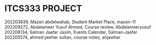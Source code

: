 # ITCS333 PROJECT 

202203839, Mazen abdelwahab, Student Market Place, mazen-11
202209272, Abdalameer Yusuf Ahmed, Course review, Abdalameeryusuf
202208134, Salman Jaafar Jasim, Events Calendar, Salman-Jaafar
202205574, ahmed jawher sultan, course notes, ahjawher
